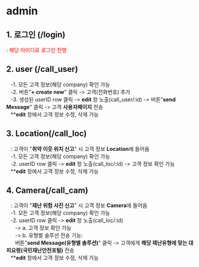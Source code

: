 # admin

## 1. 로그인 (/login)<br/>
: <span style='color: red'>해당 아이디로 로그인 진행</span><br/>

## 2. user (/call_user)<br/>
&nbsp;&nbsp;&nbsp;-1. 모든 고객 정보(해당 company) 확인 가능<br/>
&nbsp;&nbsp;&nbsp;-2. 버튼"**+ create new**" 클릭 -> 고객(전화번호) 추가<br/>
&nbsp;&nbsp;&nbsp;-3. 생성된 userID row 클릭 -> **edit** 창 노출(call_user/:id) -> 버튼"**send Message**" 클릭 -> 고객 **사용자페이지** 전송<br/>
&nbsp;&nbsp;&nbsp;****edit** 창에서 고객 정보 수정, 삭제 가능<br/>

## 3. Location(/call_loc)<br/>
&nbsp;&nbsp;&nbsp;: 고객이 "**취약 이웃 위치 신고**" 시 고객 정보 **Location**에 들어옴<br/>
&nbsp;&nbsp;&nbsp;-1. 모든 고객 정보(해당 company) 확인 가능<br/>
&nbsp;&nbsp;&nbsp;-2. userID row 클릭 -> **edit** 창 노출(call_loc/:id) -> 고객 정보 확인 가능<br/>
&nbsp;&nbsp;&nbsp;****edit** 창에서 고객 정보 수정, 삭제 가능<br/>
      
## 4. Camera(/call_cam)<br>
&nbsp;&nbsp;&nbsp;: 고객이 "**재난 위험 사진 신고**" 시 고객 정보 **Camera**에 들어옴<br/>
&nbsp;&nbsp;&nbsp;-1. 모든 고객 정보(해당 company) 확인 가능<br/>
&nbsp;&nbsp;&nbsp;-2. userID row 클릭 -> **edit** 창 노출(call_loc/:id) <br/>
&nbsp;&nbsp;&nbsp;&nbsp;&nbsp;&nbsp;-> a. 고객 정보 확인 가능<br/>
&nbsp;&nbsp;&nbsp;&nbsp;&nbsp;&nbsp;-> b. 유형벌 솔루션 전송 기능:<br/>
&nbsp;&nbsp;&nbsp;&nbsp;&nbsp;&nbsp;버튼"**send Message(유형별 솔루션)**" 클릭 -> 고객에게 **해당 재난유형에 맞는 대피요령(국민재난안전포털)** 전송<br/>
&nbsp;&nbsp;&nbsp;****edit** 창에서 고객 정보 수정, 삭제 가능<br/>

